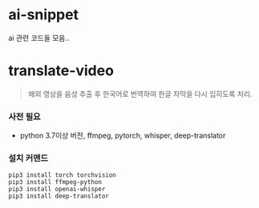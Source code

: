# ai-snippet
ai 관련 코드들 모음..


# translate-video
> 해외 영상을 음성 추출 후 한국어로 번역하여 한글 자막을 다시 입히도록 처리.


### 사전 필요
- python 3.7이상 버전, ffmpeg, pytorch, whisper, deep-translator

### 설치 커맨드
```
pip3 install torch torchvision
pip3 install ffmpeg-python
pip3 install openai-whisper
pip3 install deep-translator
```
